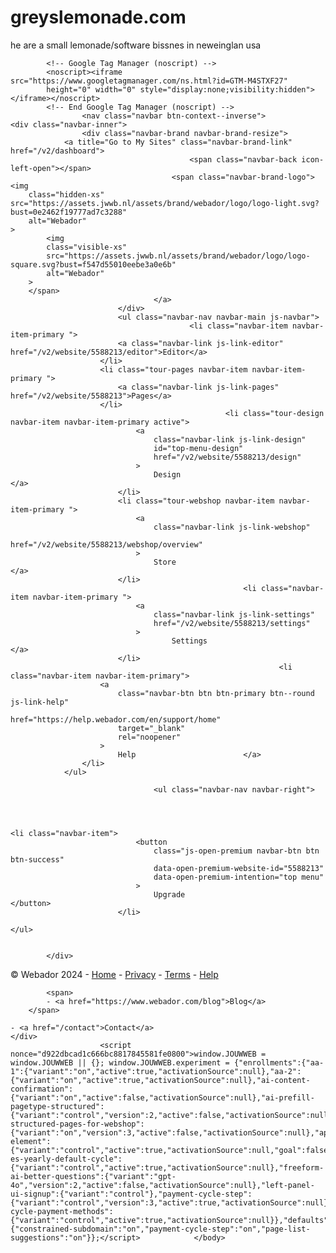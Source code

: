 # greyslemonade.com
he are a small lemonade/software bissnes in neweinglan usa

<!DOCTYPE html>
<html lang="en">
    <head>
        <meta charset="utf-8">
        <meta name="viewport" content="width=device-width, minimum-scale=1.0, maximum-scale=1.0, initial-scale=1.0" />
                                    <!--[if lte IE 8]>
                <script nonce="d922dbcad1c666bc8817845581fe0800" type="text/javascript">
                    window.location = "/v2/unsupported";
                </script>
            <![endif]-->
                        <link rel="shortcut icon" href="https://assets.jwwb.nl/assets/brand/webador/icon/favicon.ico?bust=1aa7636a79018ede643c" />
        <link rel="icon" type="image/png" sizes="16x16" href="https://assets.jwwb.nl/assets/brand/webador/icon/favicon-16x16.png?bust=9d1ae200bcbfaf2b29de" />
        <link rel="icon" type="image/png" sizes="32x32" href="https://assets.jwwb.nl/assets/brand/webador/icon/favicon-32x32.png?bust=ef978256b04a704f154a" />
        <link rel="mask-icon" color="#3194d0" href="https://assets.jwwb.nl/assets/brand/webador/icon/safari-pinned-tab.svg?bust=b5933ac03ce03714460d" />
                <meta name="theme-color" content="#373f43" />
        <meta name="apple-mobile-web-app-title" content="Webador" />
        <meta name="application-name" content="Webador" />
                <meta name="msapplication-TileColor" content="#f7f5f0" />
        <meta name="msapplication-TileImage" content="https://assets.jwwb.nl/assets/brand/webador/icon/mstile-144x144.png?bust=b18af7d2f7471b52c6c9" />
        <meta name="msapplication-config" content="https://assets.jwwb.nl/assets/brand/webador/icon/browserconfig.xml?bust=c3785c4f6808e266741a" />
                <link rel="apple-touch-icon" sizes="180x180" href="https://assets.jwwb.nl/assets/brand/webador/icon/apple-touch-icon.png?bust=35e3cf6e31e25a61c4d3" />
                <link rel="manifest" href="/manifest.json" />
                    <!-- Hotjar Tracking Code for https://www.jouwweb.nl -->
    <script nonce="d922dbcad1c666bc8817845581fe0800">
        (function(h,o,t,j,a,r){
            h.hj=h.hj||function(){(h.hj.q=h.hj.q||[]).push(arguments)};
            h._hjSettings={hjid:3009984,hjsv:6};
            a=o.getElementsByTagName('head')[0];
            r=o.createElement('script');r.async=1;
            r.src=t+h._hjSettings.hjid+j+h._hjSettings.hjsv;
            a.appendChild(r);
        })(window,document,'https://static.hotjar.com/c/hotjar-','.js?sv=');

                window.addEventListener('DOMContentLoaded', () => {
            let attributes = {};
            attributes['language'] = "en";

                        const experiments = window.JOUWWEB.experiment.enrollments;
            if(typeof experiments === 'object') {
                Object.entries(experiments).forEach(([experimentName, enrollment]) => {
                    // only send activated experiments or experiments that don't have activation
                    if (!("active" in enrollment) || enrollment.active) {
                        attributes[experimentName] = enrollment.variant;
                    }
                });
            }
            window.hj('identify', 4479385, attributes);
        });
    </script>
        <script nonce="d922dbcad1c666bc8817845581fe0800">
            function ga4TrackPageview() {
                var parameters = {"user_id":"4479385","app_backend":"webador-com","app_context":"application","app_logged_on":true};

                const path = window.location.pathname;
                const parts = path.split('/');
                const newParts = parts.map(part => {
                    const onlyDigits = /^\d+$/.test(part);
                    return onlyDigits ? '-' : part
                });
                const lowCardinalityPath = newParts.join('/');
                parameters['page_path'] = lowCardinalityPath;

                gtag('event', 'page_view', parameters);
            }
        </script>
<script nonce='d922dbcad1c666bc8817845581fe0800'>
                window.dataLayer = window.dataLayer || []; function gtag(){dataLayer.push(arguments);}
            
gtag('consent', 'default', {"ad_storage":"granted","analytics_storage":"granted","ad_user_data":"granted","ad_personalization":"granted"});
(function(w,d,s,l,i){w[l]=w[l]||[];w[l].push({'gtm.start':
            new Date().getTime(),event:'gtm.js'});var f=d.getElementsByTagName(s)[0],
            j=d.createElement(s),dl=l!='dataLayer'?'&l='+l:'';j.async=true;j.src=
            'https://www.googletagmanager.com/gtm.js?id='+i+dl;var n=d.querySelector('[nonce]');
            n&&j.setAttribute('nonce',n.nonce||n.getAttribute('nonce'));f.parentNode.insertBefore(j,f);
            })(window,document,'script','dataLayer','GTM-M4STXF27');
            
window.ga4TrackPageview()
</script>        <title>Webador</title>
<script nonce="d922dbcad1c666bc8817845581fe0800">window.JOUWWEB = window.JOUWWEB || {}; window.JOUWWEB.application = window.JOUWWEB.application || {}; window.JOUWWEB.application = {"editorLocale":"en-US","editorTimezone":"America\/New_York","editorLanguage":"en","analytics4TrackingId":"G-E6PZPGE4QM","backendDomain":"www.webador.com","backendShortDomain":"webador.com","backendKey":"webador-com","freeWebsiteDomain":"webadorsite.com","noSsl":false,"build":{"reference":"d485cc7"},"linkHostnames":["www.jouwweb.nl","www.webador.com","www.webador.de","www.webador.fr","www.webador.es","www.webador.it","www.jouwweb.be","www.webador.ie","www.webador.co.uk","www.webador.at","www.webador.be","www.webador.ch","fr.webador.ch","www.webador.mx","es.webador.com","www.webador.dk","www.webador.se","www.webador.no","www.webador.fi","www.webador.ca","fr.webador.ca"],"assetsUrl":"https:\/\/assets.jwwb.nl","loginUrl":"https:\/\/www.webador.com\/login","developer":false,"pricing":{"plans":{"lite":{"amount":"700","currency":"USD"},"pro":{"amount":"1200","currency":"USD"},"business":{"amount":"2400","currency":"USD"}},"yearlyDiscount":{"price":{"amount":"7200","currency":"USD"},"ratio":0.57,"percent":"57%","discountPrice":{"amount":"7200","currency":"USD"},"termPricePerMonth":{"amount":"1200","currency":"USD"},"termPricePerYear":{"amount":"10800","currency":"USD"}}}};window.JOUWWEB.brand = {"type":"webador","name":"Webador","domain":"Webador.com","supportEmail":"support@webador.com"};window.JOUWWEB = window.JOUWWEB || {};window.JOUWWEB.user = {"id":4479385,"email":"greysonjvarner@icloud.com","triggerTour":null};window.JOUWWEB.editor = {"imageExtensions":["bmp","gif","heic","heif","jfif","jpeg","jpg","png","svg","webp"],"imageMaxSize":41943040,"audioExtensions":["mp3"],"audioMaxSize":41943040,"videoExtensions":["mp4","mpeg4","wma","wmv","avi","mov","mpeg","mp2","mpg","mkv","flv","3gp","3g2","webm"],"videoMaxSize":500000000,"documentExtensions":["ai","doc","docx","pdf","ppt","pptx","ps","rtf","txt","xls","xlsx"],"documentMaxSize":41943040,"websiteUploadExtensions":["bmp","gif","heic","heif","jfif","jpeg","jpg","png","svg","webp","mp3","ai","doc","docx","pdf","ppt","pptx","ps","rtf","txt","xls","xlsx","odg","odi","odm","odt","psd","m4a","m4v","mov","mp4","mpeg","mpg","ogg","wav","mid","midi","accdb","accde","accdr","accdt","aif","asf","avi","css","csv","divx","docb","docm","dot","dotm","dotx","dxf","eps","epub","fla","flv","glb","gpx","gz","htm","html","ics","iff","jp2","klm","kml","m3u","mdb","mpa","odb","odc","odf","odp","ods","oth","pgn","pgp","pot","potm","potx","ppam","pps","ppsm","ppsx","pptm","pub","ram","rar","rm","rp","sit","sldm","sldx","svgz","tar","tif","tiff","vcard","vcf","vcs","wbk","wma","wmv","xla","xlam","xll","xlm","xlsb","xlsm","xlt","xltm","xltx","xlw","xml","xps","zip"],"websiteUploadMaxSize":41943040,"euCountryCodes":["AT","BE","BG","CY","CZ","DE","DK","EE","ES","FI","FR","GR","HR","HU","IE","IT","LT","LU","LV","MT","NL","PL","PT","RO","SE","SI","SK"],"taxCountryCodes":["AT","BE","BG","CY","CZ","DE","DK","EE","ES","FI","FR","GR","HR","HU","IE","IT","LT","LU","LV","MT","NL","PL","PT","RO","SE","SI","SK","CH","GB","NO"],"sentryEnabledForJavascript":false,"templateCssUrl":"\/v2\/website\/5588213\/website-stylesheet.css?template=business-banner%7Cskew&bust=1727816510"};window.JOUWWEB.website = {"id":5588213,"locale":"en-GB","enabled":true,"title":"grey lemonade","hasTitle":true,"roleOfLoggedInUser":"owner","ownerLocale":"en-US","plan":null,"freeWebsiteDomain":"webadorsite.com","backendKey":"webador-com","currency":"USD","defaultLocale":"en-GB","url":"https:\/\/free-5588213.webadorsite.com\/","homepageSegmentId":23798551,"homepageSegmentType":"page","category":"website","isOffline":false,"locales":[],"allowed":{"ads":true,"credits":false,"slideshow":true,"hostedAlbums":false,"moderators":false,"mailboxQuota":0,"statistics":false,"favicon":false,"password":false,"freeDomains":0,"freeMailAccounts":0,"canUseLanguages":false,"fileUpload":false,"legacyFontSize":false,"webshop":false,"products":-1,"imageText":false,"search":false,"audioUpload":false,"videoUpload":0,"allowDangerousForms":false,"statisticsMonths":0,"allowHtmlCode":false,"mobileBar":false,"sidebar":false,"poll":false,"allowCustomForms":false,"allowBusinessListing":false,"allowCustomAnalytics":false,"allowAccountingLink":false,"digitalProducts":false,"sitemapElement":false},"mobileBar":{"enabled":false,"theme":"accent","email":{"active":true,"value":"greysonjvarner@icloud.com"},"location":{"active":true,"value":""},"phone":{"active":true,"value":""},"whatsapp":{"active":false,"value":""},"social":{"active":false,"network":"facebook","value":""}},"webshop":{"enabled":false,"currency":"USD","taxEnabled":false,"taxInclusive":false,"vatDisclaimerVisible":false,"orderNotice":null,"orderConfirmation":null,"freeShipping":false,"freeShippingAmount":"0.00","shippingDisclaimerVisible":false,"pickupAllowed":false,"couponAllowed":false,"detailsPageAvailable":true,"socialMediaVisible":false,"termsPage":null,"termsPageUrl":null,"extraTerms":null,"pricingVisible":true,"orderButtonVisible":true,"shippingAdvanced":false,"shippingAdvancedBackEnd":false,"soldOutVisible":true,"backInStockNotificationEnabled":true,"canAddProducts":true,"nextOrderNumber":1,"allowedServicePoints":[],"sendcloudConfigured":false,"sendcloudFallbackPublicKey":"a3d50033a59b4a598f1d7ce7e72aafdf","taxExemptionAllowed":false,"invoiceComment":null,"emptyCartVisible":true,"minimumOrderPrice":null,"productNumbersEnabled":false,"wishlistEnabled":true,"hideTaxOnCart":true,"sendcloudAvailable":false,"sendcloudCarriers":[],"sendcloudFromPrice":null,"maxOrderNumber":0,"taxOptions":[{"id":5125026,"percentage":null,"webshopSettingsId":5588213,"label":"Sales tax","description":"Sales tax ()","taxOnShipping":true,"regionOverrides":[]}],"simpleShippingMethods":[{"id":6151598,"name":"Shipping costs","cost":"750","webshopSettingsId":5588213}],"suggestedProductIds":[],"countryCode":null,"countrySubdivisionCode":null,"placeholderTaxRate":null,"itrkToken":"f0b2bd06b75e2be9c20d2a568adc367a"},"isTreatedAsWebshop":false,"onboarding":{"completed":false,"dismissed":false},"hasBusinessContext":false};window.JOUWWEB = window.JOUWWEB || {}; window.JOUWWEB.websiteRendering = {"locale":"en-GB","timezone":"America\/New_York","routes":{"api\/upload\/product-field":"\/_api\/upload\/product-field","checkout\/cart":"\/cart","payment":"\/complete-order\/:publicOrderId","payment\/forward":"\/complete-order\/:publicOrderId\/forward","public-order":"\/order\/:publicOrderId","checkout\/authorize":"\/cart\/authorize\/:gateway","wishlist":"\/wishlist"}};</script>
<script nonce="d922dbcad1c666bc8817845581fe0800">'serviceWorker'in navigator&&window.addEventListener('load',function(){navigator.serviceWorker.register('/assets/editor/service-worker.js',{scope:'/'})});</script>
<script src="https://assets.jwwb.nl/assets/build/editor/en-US.js?bust=cd0c6dc90639546eb4e4" nonce="d922dbcad1c666bc8817845581fe0800" defer="1"></script>
<script src="https://assets.jwwb.nl/assets/editor/runtime.5b73cfc66d5a9cc7ca07.js?bust=e9ccd45ec6f989cd6346" nonce="d922dbcad1c666bc8817845581fe0800" defer="1"></script>
<script src="https://assets.jwwb.nl/assets/editor/6550.57665dd1edd5d6c603ae.js?bust=011dbf32a3d43229686f" nonce="d922dbcad1c666bc8817845581fe0800" defer="1"></script>
<script src="https://assets.jwwb.nl/assets/editor/1033.4d669602baf4f9e19951.js?bust=885c15e4e91357747bd1" nonce="d922dbcad1c666bc8817845581fe0800" defer="1"></script>
<script src="https://assets.jwwb.nl/assets/editor/3627.06db9d57b8fdd39cfaef.js?bust=78307a01a10620d6fab9" nonce="d922dbcad1c666bc8817845581fe0800" defer="1"></script>
<script src="https://assets.jwwb.nl/assets/editor/1441.379a63bbf5fa51e51fbb.js?bust=7554158fae16732d8ad0" nonce="d922dbcad1c666bc8817845581fe0800" defer="1"></script>
<script src="https://assets.jwwb.nl/assets/editor/8341.091b4521589d0179e8e5.js?bust=bd7a3f643e8c425f1b52" nonce="d922dbcad1c666bc8817845581fe0800" defer="1"></script>
<script src="https://assets.jwwb.nl/assets/editor/7798.d5429a889804c1ca4959.js?bust=cc9bcddb3e1ae77ac59d" nonce="d922dbcad1c666bc8817845581fe0800" defer="1"></script>
<script src="https://assets.jwwb.nl/assets/editor/4549.d2fbb0b7edd17507e8de.js?bust=6021bad8f1b141acfacf" nonce="d922dbcad1c666bc8817845581fe0800" defer="1"></script>
<script src="https://assets.jwwb.nl/assets/editor/main.8deee33e8e8e2980a295.js?bust=40e808e6cefa438eabfa" nonce="d922dbcad1c666bc8817845581fe0800" defer="1"></script>
<link rel="preload" href="https://assets.jwwb.nl/assets/editor/styles.8835f571ed74746b3b11.css?bust=9ae37da3426b9ab25478" as="style" />
<link rel="preload" href="https://assets.jwwb.nl/assets/editor/fonts.1111a065bfe31c62128a.css?bust=673461d1bf4334e7e42f" as="style" />
<script nonce="d922dbcad1c666bc8817845581fe0800">window.documentCreatedTime = (new Date()).getTime();</script>
<link rel="stylesheet" type="text/css" href="https://assets.jwwb.nl/assets/editor/styles.8835f571ed74746b3b11.css?bust=9ae37da3426b9ab25478" />
<link rel="stylesheet" type="text/css" href="https://assets.jwwb.nl/assets/editor/fonts.1111a065bfe31c62128a.css?bust=673461d1bf4334e7e42f" />
<link rel="preconnect" href="https://assets.jwwb.nl" />
<link rel="preconnect" href="https://www.google-analytics.com" />
<link rel="preconnect" href="https://www.googletagmanager.com" />    </head>
    <body class="is-container-empty is-no-touch-device is-desktop">
        
            <!-- Google Tag Manager (noscript) -->
            <noscript><iframe src="https://www.googletagmanager.com/ns.html?id=GTM-M4STXF27"
            height="0" width="0" style="display:none;visibility:hidden"></iframe></noscript>
            <!-- End Google Tag Manager (noscript) -->
                    <nav class="navbar btn-context--inverse">
    <div class="navbar-inner">
                    <div class="navbar-brand navbar-brand-resize">
                <a title="Go to My Sites" class="navbar-brand-link" href="/v2/dashboard">
                                            <span class="navbar-back icon-left-open"></span>
                                        <span class="navbar-brand-logo">
    <img
        class="hidden-xs"        src="https://assets.jwwb.nl/assets/brand/webador/logo/logo-light.svg?bust=0e2462f19777ad7c3288"
        alt="Webador"
    >
            <img
            class="visible-xs"
            src="https://assets.jwwb.nl/assets/brand/webador/logo/logo-square.svg?bust=f547d55010eebe3a0e6b"
            alt="Webador"
        >
        </span>
                                    </a>
                            </div>
                            <ul class="navbar-nav navbar-main js-navbar">
                                            <li class="navbar-item navbar-item-primary ">
                            <a class="navbar-link js-link-editor" href="/v2/website/5588213/editor">Editor</a>
                        </li>
                        <li class="tour-pages navbar-item navbar-item-primary ">
                            <a class="navbar-link js-link-pages" href="/v2/website/5588213">Pages</a>
                        </li>
                                                    <li class="tour-design navbar-item navbar-item-primary active">
                                <a
                                    class="navbar-link js-link-design"
                                    id="top-menu-design"
                                    href="/v2/website/5588213/design"
                                >
                                    Design                                </a>
                            </li>
                            <li class="tour-webshop navbar-item navbar-item-primary ">
                                <a
                                    class="navbar-link js-link-webshop"
                                    href="/v2/website/5588213/webshop/overview"
                                >
                                    Store                                </a>
                            </li>
                                                        <li class="navbar-item navbar-item-primary ">
                                <a
                                    class="navbar-link js-link-settings"
                                    href="/v2/website/5588213/settings"
                                >
                                        Settings                                </a>
                            </li>
                                                                <li class="navbar-item navbar-item-primary">
                        <a
                            class="navbar-btn btn btn-primary btn--round js-link-help"
                            href="https://help.webador.com/en/support/home"
                            target="_blank"
                            rel="noopener"
                        >
                            Help                        </a>
                    </li>
                </ul>
            
                                    <ul class="navbar-nav navbar-right">

                
                
                                                                                        <li class="navbar-item">
                                <button
                                    class="js-open-premium navbar-btn btn btn-success"
                                    data-open-premium-website-id="5588213"
                                    data-open-premium-intention="top menu"
                                >
                                    Upgrade                                </button>
                            </li>
                                                                        </ul>
            

            </div>
</nav>
                    <div class="container container-main">
                    <script nonce="d922dbcad1c666bc8817845581fe0800">
window.JOUWWEB = window.JOUWWEB || {};
window.JOUWWEB.content = window.JOUWWEB.content || [];
window.JOUWWEB.content.push({"type":"app\/core","params":[]});</script>        <div id="react-root">
            <div class="l-editor">
                <div class="overlay-loader">
                    <div class="overlay-loader-content"></div>
                </div>
            </div>
        </div>
            </div>
<div class="container container-footer">
    <span class="hidden-xs">© Webador 2024 - </span>
    <a href="/">Home</a>
    <span class="hidden-xs hidden-sm">
        - <a href="/privacy">Privacy</a>
    </span>
    - <a href="/terms-and-conditions">Terms</a>
    <span>
        - <a href="https://help.webador.com/en/support/home" target="_blank" rel="noopener">Help</a>
    </span>

            <span>
            - <a href="https://www.webador.com/blog">Blog</a>
        </span>
    
    - <a href="/contact">Contact</a>
    </div>
                        <script nonce="d922dbcad1c666bc8817845581fe0800">window.JOUWWEB = window.JOUWWEB || {}; window.JOUWWEB.experiment = {"enrollments":{"aa-1":{"variant":"on","active":true,"activationSource":null},"aa-2":{"variant":"on","active":true,"activationSource":null},"ai-content-confirmation":{"variant":"on","active":false,"activationSource":null},"ai-prefill-pagetype-structured":{"variant":"control","version":2,"active":false,"activationSource":null,"goal":false},"ai-structured-pages-for-webshop":{"variant":"on","version":3,"active":false,"activationSource":null},"app-element":{"variant":"control","active":true,"activationSource":null,"goal":false},"en-es-yearly-default-cycle":{"variant":"control","active":true,"activationSource":null},"freeform-ai-better-questions":{"variant":"gpt-4o","version":2,"active":false,"activationSource":null},"left-panel-ui-signup":{"variant":"control"},"payment-cycle-step":{"variant":"control","version":3,"active":true,"activationSource":null},"same-cycle-payment-methods":{"variant":"control","active":true,"activationSource":null}},"defaults":{"constrained-subdomain":"on","payment-cycle-step":"on","page-list-suggestions":"on"}};</script>            </body>
